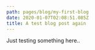 ```yaml
---
path: pages/blog/my-first-blog
date: 2020-01-07T02:08:51.085Z
title: A test blog post again
---
```

Just testing something here..
